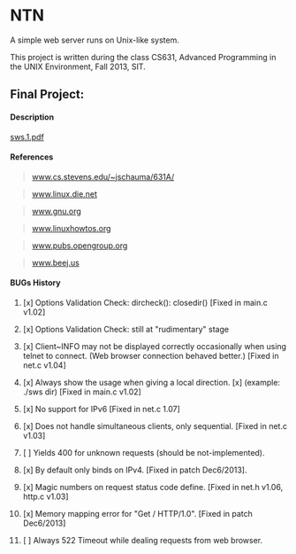 # NTN

A simple web server runs on Unix-like system.

This project is written during the class CS631, Advanced Programming 
in the UNIX Environment, Fall 2013, SIT.

## Final Project:

#### Description

[sws.1.pdf](http://www.cs.stevens.edu/~jschauma/631A/sws.1.pdf)

#### References

> www.cs.stevens.edu/~jschauma/631A/

> www.linux.die.net

> www.gnu.org

> www.linuxhowtos.org

> www.pubs.opengroup.org

> www.beej.us

#### BUGs History

1. [x] Options Validation Check: dircheck(): closedir() [Fixed in main.c v1.02]

2. [x] Options Validation Check: still at "rudimentary" stage

3. [x] Client~INFO may not be displayed correctly occasionally when using telnet to connect. (Web browser connection behaved better.) [Fixed in net.c v1.04]

4. [x] Always show the usage when giving a local direction. [x] (example: ./sws dir) [Fixed in main.c v1.02]

5. [x] No support for IPv6 [Fixed in net.c 1.07]

6. [x] Does not handle simultaneous clients, only sequential. [Fixed in net.c v1.03]

7. [ ] Yields 400 for unknown requests (should be not-implemented).

8. [x] By default only binds on IPv4. [Fixed in patch Dec6/2013].

9. [x] Magic numbers on request status code define. [Fixed in net.h v1.06, http.c v1.03]

10. [x] Memory mapping error for "Get / HTTP/1.0". [Fixed in patch Dec6/2013]

11. [ ] Always 522 Timeout while dealing requests from web browser.  
